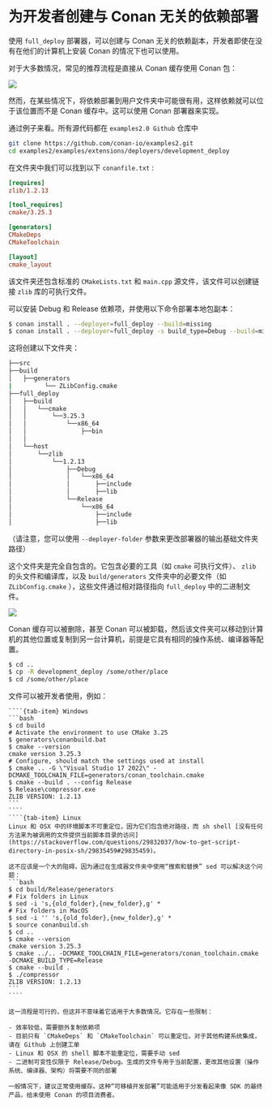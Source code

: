 # 为开发者创建与 Conan 无关的依赖部署

使用 `full_deploy` 部署器，可以创建与 Conan 无关的依赖副本，开发者即使在没有在他们的计算机上安装 Conan 的情况下也可以使用。

对于大多数情况，常见的推荐流程是直接从 Conan 缓存使用 Conan 包：

![](https://docs.conan.io/2/_images/packages_from_cache.png)

然而，在某些情况下，将依赖部署到用户文件夹中可能很有用，这样依赖就可以位于该位置而不是 Conan 缓存中。这可以使用 Conan 部署器来实现。

通过例子来看。所有源代码都在 `examples2.0 Github` 仓库中
```bash
git clone https://github.com/conan-io/examples2.git
cd examples2/examples/extensions/deployers/development_deploy
```

在文件夹中我们可以找到以下 `conanfile.txt` :

```ini
[requires]
zlib/1.2.13

[tool_requires]
cmake/3.25.3

[generators]
CMakeDeps
CMakeToolchain

[layout]
cmake_layout
```

该文件夹还包含标准的 `CMakeLists.txt` 和 `main.cpp` 源文件，该文件可以创建链接 `zlib` 库的可执行文件。

可以安装 Debug 和 Release 依赖项，并使用以下命令部署本地包副本：
```bash
$ conan install . --deployer=full_deploy --build=missing
$ conan install . --deployer=full_deploy -s build_type=Debug --build=missing
```
这将创建以下文件夹：
```bash
├──src
├──build
│   ├──generators
|         └── ZLibConfig.cmake
├──full_deploy
│   ├──build
│   │   └──cmake
│   │       └──3.25.3
│   │           └──x86_64
│   │               ├──bin
│   │
│   └──host
│       └──zlib
│           └──1.2.13
│               ├──Debug
│               │   └──x86_64
│               │       ├──include
│               │       ├──lib
│               └──Release
│                   └──x86_64
│                       ├──include
│                       ├──lib
```

（请注意，您可以使用 `--deployer-folder` 参数来更改部署器的输出基础文件夹路径）

这个文件夹是完全自包含的。它包含必要的工具（如 `cmake` 可执行文件）、 `zlib` 的头文件和编译库，以及 `build/generators` 文件夹中的必要文件（如 `ZLibConfig.cmake` ），这些文件通过相对路径指向 `full_deploy` 中的二进制文件。

![](https://docs.conan.io/2/_images/independent_dependencies_deploy.png)

Conan 缓存可以被删除，甚至 Conan 可以被卸载，然后该文件夹可以移动到计算机的其他位置或复制到另一台计算机，前提是它具有相同的操作系统、编译器等配置。
```bash
$ cd ..
$ cp -R development_deploy /some/other/place
$ cd /some/other/place
```

文件可以被开发者使用，例如：

`````{tab-set}
````{tab-item} Windows
```bash
$ cd build
# Activate the environment to use CMake 3.25
$ generators\conanbuild.bat
$ cmake --version
cmake version 3.25.3
# Configure, should match the settings used at install
$ cmake .. -G \"Visual Studio 17 2022\" -DCMAKE_TOOLCHAIN_FILE=generators/conan_toolchain.cmake
$ cmake --build . --config Release
$ Release\compressor.exe
ZLIB VERSION: 1.2.13
```
````
````{tab-item} Linux
Linux 和 OSX 中的环境脚本不可重定位，因为它们包含绝对路径，而 sh shell [没有任何方法来为被调用的文件提供当前脚本目录的访问](https://stackoverflow.com/questions/29832037/how-to-get-script-directory-in-posix-sh/29835459#29835459)。

这不应该是一个大的阻碍，因为通过在生成器文件夹中使用“搜索和替换” sed 可以解决这个问题：
```bash
$ cd build/Release/generators
# Fix folders in Linux
$ sed -i 's,{old_folder},{new_folder},g' *
# Fix folders in MacOS
$ sed -i '' 's,{old_folder},{new_folder},g' *
$ source conanbuild.sh
$ cd ..
$ cmake --version
cmake version 3.25.3
$ cmake ../.. -DCMAKE_TOOLCHAIN_FILE=generators/conan_toolchain.cmake -DCMAKE_BUILD_TYPE=Release
$ cmake --build .
$ ./compressor
ZLIB VERSION: 1.2.13
```
````
`````

```{admonition} 最佳实践
这一流程是可行的，但这并不意味着它适用于大多数情况。它存在一些限制：

- 效率较低，需要额外复制依赖项
- 目前只有 `CMakeDeps` 和 `CMakeToolchain` 可以重定位。对于其他构建系统集成，请在 Github 上创建工单
- Linux 和 OSX 的 shell 脚本不能重定位，需要手动 sed
- 二进制可变性仅限于 Release/Debug。生成的文件专用于当前配置，更改其他设置（操作系统、编译器、架构）将需要不同的部署

一般情况下，建议正常使用缓存。这种“可移植开发部署”可能适用于分发看起来像 SDK 的最终产品，给未使用 Conan 的项目消费者。
```